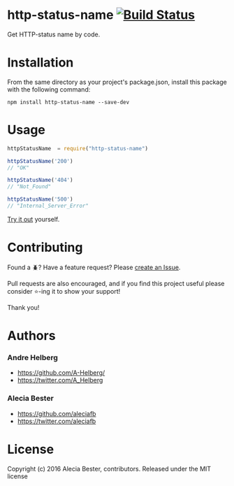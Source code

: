 # http-status-name [![Build Status](https://travis-ci.org/aleciafb/http-status-name.svg?branch=master)](https://travis-ci.org/aleciafb/http-status-name)

Get HTTP-status name by code. 

# Installation
From the same directory as your project's package.json, install this package with the following command:
```
npm install http-status-name --save-dev
```

# Usage
```javascript
httpStatusName  = require("http-status-name")

httpStatusName('200') 
// "OK"

httpStatusName('404') 
// "Not_Found"

httpStatusName('500')
// "Internal_Server_Error"
```

[Try it out](https://tonicdev.com/npm/http-status-name) yourself. 

# Contributing
Found a :beetle:? Have a feature request? Please [create an Issue](https://github.com/aleciafb/http-status-name/issues/new).

Pull requests are also encouraged, and if you find this project useful please consider :star:-ing it to show your support! 

Thank you!

# Authors 
### Andre Helberg
* https://github.com/A-Helberg/
* https://twitter.com/A_Helberg

### Alecia Bester
* https://github.com/aleciafb
* https://twitter.com/aleciafb

# License
Copyright (c) 2016 Alecia Bester, contributors. Released under the MIT license
